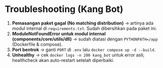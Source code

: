# Troubleshooting (Kang Bot)
1) **Pemasangan paket gagal (No matching distribution)** → artinya ada modul internal di `requirements.txt`. Sudah dibersihkan pada paket ini.
2) **ModuleNotFoundError untuk modul internal (components/core/utils/dll)** → sudah diatasi dengan `PYTHONPATH=/app` (Dockerfile & compose).
3) **Port bentrok** → ganti `PORT` di `.env` lalu `docker compose up -d --build`.
4) **Unhealthy** → cek `docker logs -n 200 kang_bot` untuk error asli; healthcheck akan auto-restart setelah diperbaiki.
